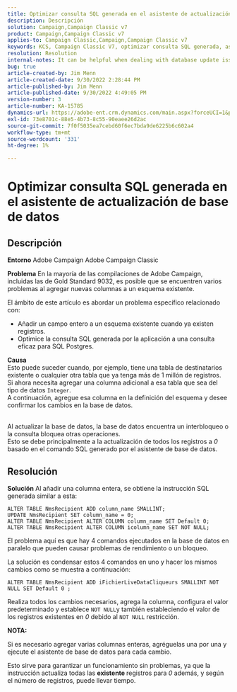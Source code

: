 ```yaml
---
title: Optimizar consulta SQL generada en el asistente de actualización de base de datos
description: Descripción
solution: Campaign,Campaign Classic v7
product: Campaign,Campaign Classic v7
applies-to: Campaign Classic,Campaign,Campaign Classic v7
keywords: KCS, Campaign Classic V7, optimizar consulta SQL generada, asistente de actualización de base de datos
resolution: Resolution
internal-notes: It can be helpful when dealing with database update issues with big tables
bug: true
article-created-by: Jim Menn
article-created-date: 9/30/2022 2:28:44 PM
article-published-by: Jim Menn
article-published-date: 9/30/2022 4:49:05 PM
version-number: 3
article-number: KA-15785
dynamics-url: https://adobe-ent.crm.dynamics.com/main.aspx?forceUCI=1&pagetype=entityrecord&etn=knowledgearticle&id=f9d8b92d-cc40-ed11-9db1-0022480866ad
exl-id: 73e8701c-88e5-4b73-8c55-90eaee26d2ac
source-git-commit: 7f0f5035ea7cebd60f6ec7bda9de6225b6c602a4
workflow-type: tm+mt
source-wordcount: '331'
ht-degree: 1%

---
```


# Optimizar consulta SQL generada en el asistente de actualización de base de datos

## Descripción


<b>Entorno</b>
Adobe Campaign Adobe Campaign Classic

<b>Problema</b>
En la mayoría de las compilaciones de Adobe Campaign, incluidas las de Gold Standard 9032, es posible que se encuentren varios problemas al agregar nuevas columnas a un esquema existente.

El ámbito de este artículo es abordar un problema específico relacionado con:

- Añadir un campo entero a un esquema existente cuando ya existen registros.
- Optimice la consulta SQL generada por la aplicación a una consulta eficaz para SQL Postgres.


<b>Causa</b>
<br>Esto puede suceder cuando, por ejemplo, tiene una tabla de destinatarios existente o cualquier otra tabla que ya tenga más de 1 millón de registros.
<br>Si ahora necesita agregar una columna adicional a esa tabla que sea del tipo de datos `Integer`.
<br>A continuación, agregue esa columna en la definición del esquema y desee confirmar los cambios en la base de datos.

<br>Al actualizar la base de datos, la base de datos encuentra un interbloqueo o la consulta bloquea otras operaciones.
<br>Esto se debe principalmente a la actualización de todos los registros a *0* basado en el comando SQL generado por el asistente de base de datos.<br>

## Resolución


<b>Solución</b>
Al añadir una columna entera, se obtiene la instrucción SQL generada similar a esta:


```
ALTER TABLE NmsRecipient ADD column_name SMALLINT;
UPDATE NmsRecipient SET column_name = 0;
ALTER TABLE NmsRecipient ALTER COLUMN column_name SET Default 0;
ALTER TABLE NmsRecipient ALTER COLUMN icolumn_name SET NOT NULL;
```


El problema aquí es que hay 4 comandos ejecutados en la base de datos en paralelo que pueden causar problemas de rendimiento o un bloqueo.

La solución es condensar estos 4 comandos en uno y hacer los mismos cambios como se muestra a continuación:


```
ALTER TABLE NmsRecipient ADD iFichierLiveDataCliqueurs SMALLINT NOT NULL SET Default 0 ;
```


Realiza todos los cambios necesarios, agrega la columna, configura el valor predeterminado y establece `NOT NULL`y también estableciendo el valor de los registros existentes en *0* debido al `NOT NULL` restricción.



<b>NOTA:</b>

Si es necesario agregar varias columnas enteras, agréguelas una por una y ejecute el asistente de base de datos para cada cambio.

Esto sirve para garantizar un funcionamiento sin problemas, ya que la instrucción actualiza todas las <b>existente </b>registros para *0* además, y según el número de registros, puede llevar tiempo.
